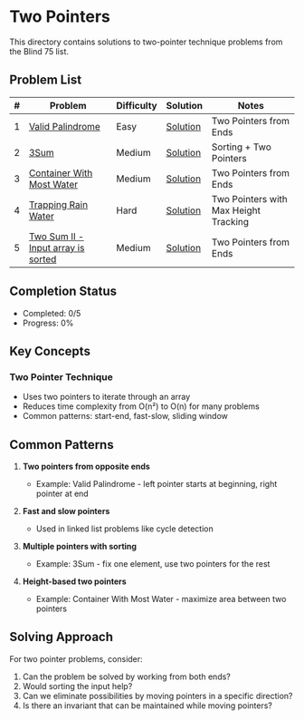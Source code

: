 # Two Pointers

This directory contains solutions to two-pointer technique problems from the Blind 75 list.

## Problem List

| # | Problem | Difficulty | Solution | Notes |
|---|---------|------------|----------|-------|
| 1 | [Valid Palindrome](https://leetcode.com/problems/valid-palindrome/) | Easy | [Solution](./valid_palindrome.py) | Two Pointers from Ends |
| 2 | [3Sum](https://leetcode.com/problems/3sum/) | Medium | [Solution](./3sum.py) | Sorting + Two Pointers |
| 3 | [Container With Most Water](https://leetcode.com/problems/container-with-most-water/) | Medium | [Solution](./container_most_water.py) | Two Pointers from Ends |
| 4 | [Trapping Rain Water](https://leetcode.com/problems/trapping-rain-water/) | Hard | [Solution](./trapping_rain_water.py) | Two Pointers with Max Height Tracking |
| 5 | [Two Sum II - Input array is sorted](https://leetcode.com/problems/two-sum-ii-input-array-is-sorted/) | Medium | [Solution](./two_sum_sorted.py) | Two Pointers from Ends |

## Completion Status

- Completed: 0/5
- Progress: 0%

## Key Concepts

### Two Pointer Technique
- Uses two pointers to iterate through an array
- Reduces time complexity from O(n²) to O(n) for many problems
- Common patterns: start-end, fast-slow, sliding window

## Common Patterns

1. **Two pointers from opposite ends**
   - Example: Valid Palindrome - left pointer starts at beginning, right pointer at end
   
2. **Fast and slow pointers**
   - Used in linked list problems like cycle detection
   
3. **Multiple pointers with sorting**
   - Example: 3Sum - fix one element, use two pointers for the rest

4. **Height-based two pointers**
   - Example: Container With Most Water - maximize area between two pointers

## Solving Approach

For two pointer problems, consider:
1. Can the problem be solved by working from both ends?
2. Would sorting the input help?
3. Can we eliminate possibilities by moving pointers in a specific direction?
4. Is there an invariant that can be maintained while moving pointers?
